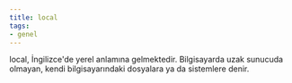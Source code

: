 ```yaml
---
title: local
tags:
- genel
---
```


local, İngilizce'de yerel anlamına gelmektedir. Bilgisayarda uzak sunucuda olmayan, kendi bilgisayarındaki dosyalara ya da sistemlere denir.
